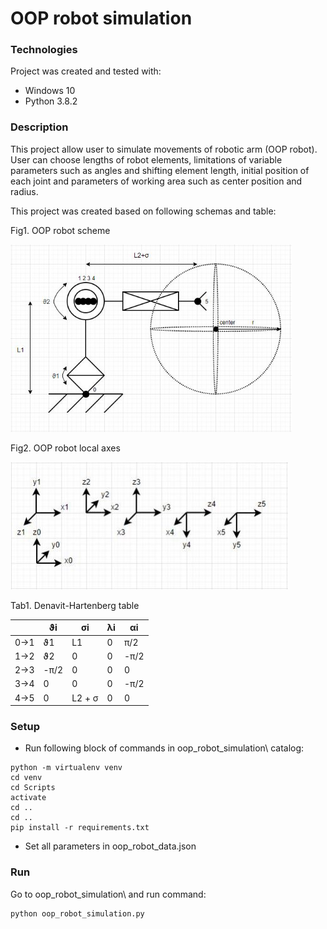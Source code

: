 # OOP robot simulation

### Technologies
Project was created and tested with:
* Windows 10
* Python 3.8.2

### Description
This project allow user to simulate movements of robotic arm (OOP robot). User can choose lengths of robot elements, limitations of variable parameters such as angles and shifting element length, initial position of each joint and parameters of working area such as center position and radius.

This project was created based on following schemas and table:

Fig1. OOP robot scheme

<img src="/images/robot.JPG" width="450">

Fig2. OOP robot local axes

![robot axes](/images/axes.JPG)

Tab1. Denavit-Hartenberg table

|  | ϑi | σi | λi | αi|
|- | -- | -- | -- | - |
|0->1 | ϑ1| L1| 0| π/2|
|1->2 | ϑ2| 0 | 0| -π/2|
|2->3 | -π/2| 0| 0| 0|
|3->4 | 0| 0| 0| -π/2|
|4->5 | 0| L2 + σ| 0| 0|


### Setup
- Run following block of commands in oop_robot_simulation\ catalog:
```
python -m virtualenv venv
cd venv
cd Scripts
activate
cd ..
cd ..
pip install -r requirements.txt
```
- Set all parameters in oop_robot_data.json


### Run
Go to oop_robot_simulation\ and run command:
```
python oop_robot_simulation.py
```